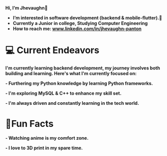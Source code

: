  <b>Hi, I’m Jhevaughn👋<b>
 
- I’m interested in software development (backend & mobile-flutter).👀 
- Currently a Junior in college, Studying Computer Engineering
- How to reach me: www.linkedin.com/in/jhevaughn-panton
  
<h1> <b>💻 Current Endeavors </b></h1>
<p> I'm currently learning backend development, my journey involves both building and learning. Here's what I'm currently focused on: </p>
<p> - Furthering my Python knowledge by learning Python frameworks. </p>
<p> - I'm exploring MySQL & C++ to enhance my skill set.</p>
<p> - I'm always driven and constantly learning in the tech world. </p>

<h1> <b>🌟Fun Facts</b></h1> 
<p> - Watching anime is my comfort zone. </p>
<p>- I love to 3D print in my spare time. </p>

<!---
jhevtech/jhevtech is a ✨ special ✨ repository because its `README.md` (this file) appears on your GitHub profile.
You can click the Preview link to take a look at your changes.
--->
